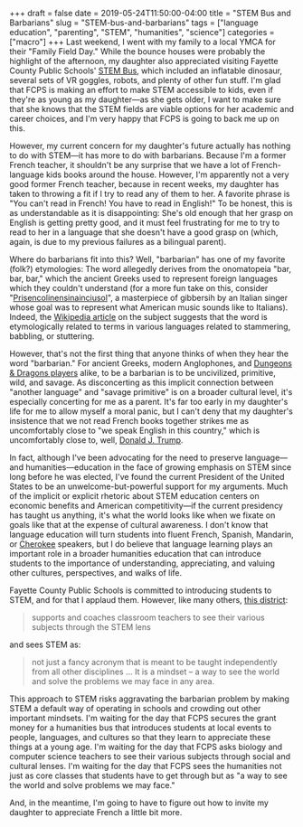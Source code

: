 +++
draft = false
date = 2019-05-24T11:50:00-04:00
title = "STEM Bus and Barbarians"
slug = "STEM-bus-and-barbarians" 
tags = ["language education", "parenting", "STEM", "humanities", "science"]
categories = ["macro"]
+++
Last weekend, I went with my family to a local YMCA for their "Family Field Day." While the bounce houses were probably the highlight of the afternoon, my daughter also appreciated visiting Fayette County Public Schools' [STEM Bus](https://www.fcps.net/site/default.aspx?PageType=3&DomainID=4&ModuleInstanceID=710&ViewID=6446EE88-D30C-497E-9316-3F8874B3E108&RenderLoc=0&FlexDataID=32184&PageID=1), which included an inflatable dinosaur, several sets of VR goggles, robots, and plenty of other fun stuff. I'm glad that FCPS is making an effort to make STEM accessible to kids, even if they're as young as my daughter—as she gets older, I want to make sure that she knows that the STEM fields are viable options for her academic and career choices, and I'm very happy that FCPS is going to back me up on this. 

However, my current concern for my daughter's future actually has nothing to do with STEM—it has more to do with barbarians. Because I'm a former French teacher, it shouldn't be any surprise that we have a lot of French-language kids books around the house. However, I'm apparently not a very good former French teacher, because in recent weeks, my daughter has taken to throwing a fit if I try to read any of them to her. A favorite phrase is "You can't read in French! You have to read in English!" To be honest, this is as understandable as it is disappointing: She's old enough that her grasp on English is getting pretty good, and it must feel frustrating for me to try to read to her in a language that she doesn't have a good grasp on (which, again, is due to my previous failures as a bilingual parent). 

Where do barbarians fit into this? Well, "barbarian" has one of my favorite (folk?) etymologies: The word allegedly derives from the onomatopeia "bar, bar, bar," which the ancient Greeks used to represent foreign languages which they couldn't understand (for a more fun take on this, consider "[Prisencolinensinainciusol](https://www.youtube.com/watch?v=VuuvwXSK8mU)", a masterpiece of gibbersih by an Italian singer whose goal was to represent what American music sounds like to Italians). Indeed, the [Wikipedia article](https://en.wikipedia.org/wiki/Barbarian#Etymology) on the subject suggests that the word is etymologically related to terms in various languages related to stammering, babbling, or stuttering. 

However, that's not the first thing that anyone thinks of when they hear the word "barbarian." For ancient Greeks, modern Anglophones, and [Dungeons & Dragons players](https://www.dndbeyond.com/classes/barbarian) alike, to be a barbarian is to be uncivilized, primitive, wild, and savage. As disconcerting as this implicit connection between "another language" and "savage primitive" is on a broader cultural level, it's especially concerting for me as a parent. It's far too early in my daughter's life for me to allow myself a moral panic, but I can't deny that my daughter's insistence that we not read French books together strikes me as uncomfortably close to "we speak English in this country," which is uncomfortably close to, well, [Donald J. Trump](https://abcnews.go.com/Politics/donald-trump-advises-jeb-bush-set-speaking-english/story?id=33487506).
 
In fact, although I've been advocating for the need to preserve language—and humanities—education in the face of growing emphasis on STEM since long before he was elected, I've found the current President of the United States to be an unwelcome-but-powerful support for my arguments. Much of the implicit or explicit rhetoric about STEM education centers on economic benefits and American competitivity—if the current presidency has taught us anything, it's what the world looks like when we fixate on goals like that at the expense of cultural awareness. I don't know that language education will turn students into fluent French, Spanish, Mandarin, or [Cherokee](https://en.wikipedia.org/wiki/Cherokee_language#Education) speakers, but I do believe that language learning plays an important role in a broader humanities education that can introduce students to the importance of understanding, appreciating, and valuing other cultures, perspectives, and walks of life. 

Fayette County Public Schools is committed to introducing students to STEM, and for that I applaud them. However, like many others, [this district](https://www.fcps.net/site/default.aspx?PageType=3&DomainID=4&ModuleInstanceID=710&ViewID=6446EE88-D30C-497E-9316-3F8874B3E108&RenderLoc=0&FlexDataID=32184&PageID=1):

> supports and coaches classroom teachers to see their various subjects through the STEM lens

and sees STEM as:

> not just a fancy acronym that is meant to be taught independently from all other disciplines ... It is a mindset – a way to see the world and solve the problems we may face in any area.

This approach to STEM risks aggravating the barbarian problem by making STEM a default way of operating in schools and crowding out other important mindsets. I'm waiting for the day that FCPS secures the grant money for a humanities bus that introduces students at local events to people, languages, and cultures so that they learn to appreciate these things at a young age. I'm waiting for the day that FCPS asks biology and computer science teachers to see their various subjects through social and cultural lenses. I'm waiting for the day that FCPS sees the humanities not just as core classes that students have to get through but as "a way to see the world and solve problems we may face." 

And, in the meantime, I'm going to have to figure out how to invite my daughter to appreciate French a little bit more.
